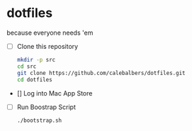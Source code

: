 # dotfiles

because everyone needs 'em

- [ ] Clone this repository

  ```bash
  mkdir -p src
  cd src
  git clone https://github.com/calebalbers/dotfiles.git
  cd dotfiles
  ```

- [] Log into Mac App Store

- [ ] Run Boostrap Script

  ```bash
  ./bootstrap.sh
  ```
  